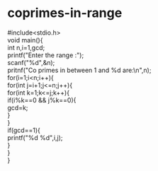 # coprimes-in-range
#include<stdio.h>
<br>
void main(){
<br>
int n,i=1,gcd;
<br>
printf("Enter the range :");
<br>
scanf("%d",&n);
<br>
pritnf("Co primes in between 1 and %d are:\n",n);
<br>
for(i=1;i<n;i++){
<br>
for(int j=i+1;j<=n;j++){
<br>
for(int k=1;k<=j;k++){
<br>
if(i%k==0 && j%k==0){
<br>
gcd=k;
<br>
}
<br>
}
<br>
if(gcd==1){
<br>
printf("%d %d",i,j);
<br>
}
<br>
}
  <br>
}

